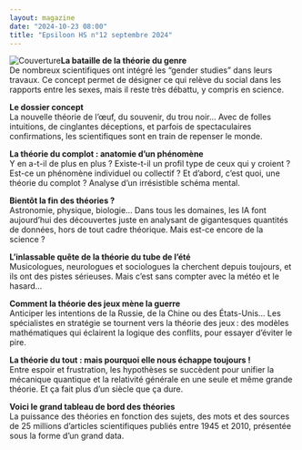 ```yaml
---
layout: magazine
date: "2024-10-23 08:00"
title: "Epsiloon HS n°12 septembre 2024"
---
```

![Couverture](/img/epsiloon-hs12.jpeg)**La bataille de la théorie du genre**  
De nombreux scientifiques ont intégré les “gender studies” dans leurs travaux. Ce concept permet de désigner ce qui relève du social dans les rapports entre les sexes, mais il reste très débattu, y compris en science.

**Le dossier concept**  
La nouvelle théorie de l’œuf, du souvenir, du trou noir… Avec de folles intuitions, de cinglantes déceptions, et parfois de spectaculaires confirmations, les scientifiques sont en train de repenser le monde.

**La théorie du complot : anatomie d’un phénomène**  
Y en a-t-il de plus en plus&nbsp;? Existe-t-il un profil type de ceux qui y croient&nbsp;? Est-ce un phénomène individuel ou collectif&nbsp;? Et d’abord, c’est quoi, une théorie du complot&nbsp;? Analyse d’un irrésistible schéma mental.

**Bientôt la fin des théories ?**  
Astronomie, physique, biologie… Dans tous les domaines, les IA font aujourd’hui des découvertes juste en analysant de gigantesques quantités de données, hors de tout cadre théorique. Mais est-ce encore de la science&nbsp;?

**L’inlassable quête de la théorie du tube de l’été**  
Musicologues, neurologues et sociologues la cherchent depuis toujours, et ils ont des pistes sérieuses. Mais c’est sans compter avec la météo et le hasard…

**Comment la théorie des jeux mène la guerre**  
Anticiper les intentions de la Russie, de la Chine ou des États-Unis… Les spécialistes en stratégie se tournent vers la théorie des jeux : des modèles mathématiques qui éclairent la logique des conflits, pour essayer d’éviter le pire.

**La théorie du tout : mais pourquoi elle nous échappe toujours !**  
Entre espoir et frustration, les hypothèses se succèdent pour unifier la mécanique quantique et la relativité générale en une seule et même grande théorie. Et ça fait plus d’un siècle que ça dure.

**Voici le grand tableau de bord des théories**  
La puissance des théories en fonction des sujets, des mots et des sources de 25 millions d’articles scientifiques publiés entre 1945 et 2010, présentée sous la forme d’un grand data.